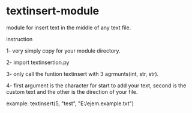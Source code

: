 # textinsert-module
module for insert text in the middle of any text file. 

instruction

1- very simply copy for your module directory.

2- import textinsertion.py

3- only call the funtion textinsert with 3 agrmunts(int, str, str).

4- first argument is the character for start to add your text,
second is the custom text and the other is the direction of your file.

example: textinsert(5, "test", "E:/ejem.example.txt")

